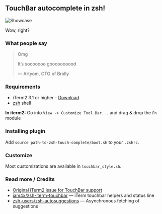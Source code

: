 
## TouchBar autocomplete in zsh!

![Showcase](https://d.pr/i/1jAY2W+)

Wow, right?

### What people say

> Omg
>
> It’s sooooooo goooooooood
>
> — Artyom, CTO of Brolly

### Requirements

* iTerm2 3.1 or higher - [Download](https://www.iterm2.com/downloads.html)
* [zsh](http://www.zsh.org/) shell

**In iterm2:** Go into `View -> Customize Tool Bar...` and drag & drop the `Fn` module

### Installing plugin

Add `source path-to-zsh-touch-complete/boot.sh` to your `.zshrc`.

### Customize

Most customizations are available in `touchbar_style.sh`.

### Read more / Credits

* [Original iTerm2 issue for TouchBar support](https://gitlab.com/gnachman/iterm2/issues/5281)
* [iam4x/zsh-iterm-touchbar](https://github.com/iam4x/zsh-iterm-touchbar) — iTerm touchbar helpers and status line
* [zsh-users/zsh-autosuggestions](https://github.com/zsh-users/zsh-autosuggestions) — Asynchronous fetching of suggestions
